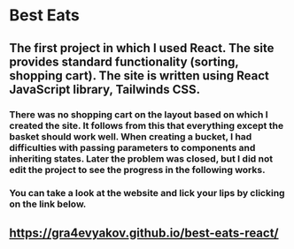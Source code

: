 # Best Eats
## The first project in which I used React. The site provides standard functionality (sorting, shopping cart). The site is written using React JavaScript library, Tailwinds CSS.
### There was no shopping cart on the layout based on which I created the site. It follows from this that everything except the basket should work well. When creating a bucket, I had difficulties with passing parameters to components and inheriting states. Later the problem was closed, but I did not edit the project to see the progress in the following works. 

### You can take a look at the website and lick your lips by clicking on the link below.
## https://gra4evyakov.github.io/best-eats-react/

